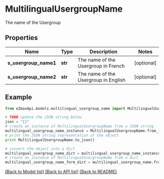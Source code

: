 # MultilingualUsergroupName

The name of the Usergroup

## Properties

Name | Type | Description | Notes
------------ | ------------- | ------------- | -------------
**s_usergroup_name1** | **str** | The name of the Usergroup in French | [optional] 
**s_usergroup_name2** | **str** | The name of the Usergroup in English | [optional] 

## Example

```python
from eZmaxApi.models.multilingual_usergroup_name import MultilingualUsergroupName

# TODO update the JSON string below
json = "{}"
# create an instance of MultilingualUsergroupName from a JSON string
multilingual_usergroup_name_instance = MultilingualUsergroupName.from_json(json)
# print the JSON string representation of the object
print MultilingualUsergroupName.to_json()

# convert the object into a dict
multilingual_usergroup_name_dict = multilingual_usergroup_name_instance.to_dict()
# create an instance of MultilingualUsergroupName from a dict
multilingual_usergroup_name_form_dict = multilingual_usergroup_name.from_dict(multilingual_usergroup_name_dict)
```
[[Back to Model list]](../README.md#documentation-for-models) [[Back to API list]](../README.md#documentation-for-api-endpoints) [[Back to README]](../README.md)


